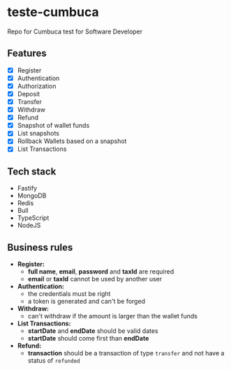 # teste-cumbuca
Repo for Cumbuca test for Software Developer

## Features
- [x] Register
- [x] Authentication 
- [x] Authorization
- [x] Deposit
- [x] Transfer
- [x] Withdraw
- [x] Refund
- [x] Snapshot of wallet funds
- [x] List snapshots
- [x] Rollback Wallets based on a snapshot
- [x] List Transactions

## Tech stack
- Fastify
- MongoDB
- Redis
- Bull
- TypeScript
- NodeJS

## Business rules
- **Register:**
  - **full name**, **email**, **password** and **taxId** are required
  - **email** or **taxId** cannot be used by another user
- **Authentication:**
  - the credentials must be right
  - a token is generated and can't be forged
- **Withdraw:**
  - can't withdraw if the amount is larger than the wallet funds
- **List Transactions:**
  - **startDate** and **endDate** should be valid dates
  - **startDate** should come first than **endDate**
- **Refund:**
  - **transaction** should be a transaction of type `transfer` and not have a status of `refunded`
